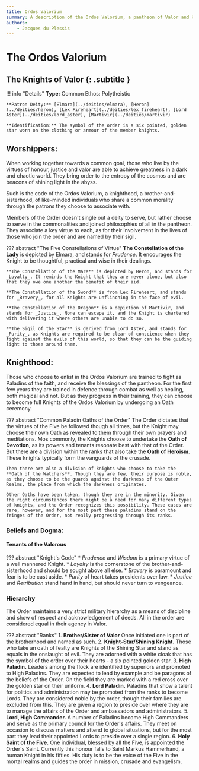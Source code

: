 ```yaml
---
title: Ordos Valorium
summary: A description of the Ordos Valorium, a pantheon of Valor and Honour and their Paladin servants.
authors:
    - Jacques du Plessis
---
```

# The Ordos Valorium
## The Knights of Valor {: .subtitle }

!!! info "Details"
    **Type:** Common Ethos: Polytheistic

    **Patron Deity:** [Elmara](../deities/elmara), [Heron](../deities/heron), [Lex Fireheart](../deities/lex_fireheart), [Lord Aster](../deities/lord_aster), [Martivir](../deities/martivir)

    **Identification:** The symbol of the order is a six pointed, golden star worn on the clothing or armour of the member knights.

## Worshippers:
When working together towards a common goal, those who live by the virtues of honour, justice and valor are able to achieve greatness in a dark and chaotic world.  They bring order to the entropy of the cosmos and are beacons of shining light in the abyss.

Such is the code of the Ordos Valorium, a knighthood, a brother-and-sisterhood, of like-minded individuals who share a common morality through the patrons they choose to associate with.

Members of the Order doesn't single out a deity to serve, but rather choose to serve in the commonalities and joined philosophies of all in the pantheon.  They associate a key virtue to each, as for their involvement in the lives of those who join the order and are named by their sigil.

??? abstract "The Five Constellations of Virtue"
    **The Constellation of the Lady** is depicted by Elmara, and stands for _Prudence_. It encourages the Knight to be thoughtful, practical and wise in their dealings.
    
    **The Constellation of the Mare** is depicted by Heron, and stands for _Loyalty_. It reminds the Knight that they are never alone, but also that they owe one another the benefit of their aid.

    **The Constellation of the Sword** is from Lex Fireheart, and stands for _Bravery_, for all Knights are unflinching in the face of evil.

    **The Constellation of the Dragon** is a depiction of Martivir, and stands for _Justice_. None can escape it, and the Knight is chartered with delivering it where others are unable to do so.

    **The Sigil of the Star** is derived from Lord Aster, and stands for _Purity_, as Knights are required to be clear of conscience when they fight against the evils of this world, so that they can be the guiding light to those around them.

## Knighthood:
Those who choose to enlist in the Ordos Valorium are trained to fight as Paladins of the faith, and receive the blessings of the pantheon.  For the first few years they are trained in defence through combat as well as healing, both magical and not.  But as they progress in their training, they can choose to become full Knights of the Ordos Valorium by undergoing an Oath ceremony.

??? abstract "Common Paladin Oaths of the Order"
    The Order dictates that the virtues of the Five be followed though all times, but the Knight may choose their own Oath as revealed to them through their own prayers and meditations. Mos commonly, the Knights choose to undertake the **Oath of Devotion**, as its powers and tenants resonate best with that of the Order.  But there are a division within the ranks that also take the **Oath of Heroism**.  These knights typically form the vanguards of the crusade.

    Then there are also a division of knights who choose to take the **Oath of the Watchers**. Though they are few, their purpose is noble, as they choose to be the guards against the darkness of the Outer Realms, the place from which the darkness originates.

    Other Oaths have been taken, though they are in the minority. Given the right circumstances there might be a need for many different types of knights, and the Order recognizes this possibility. These cases are rare, however, and for the most part these paladins stand on the fringes of the Order, not really progressing through its ranks.

### Beliefs and Dogma: 

#### Tenants of the Valorous

??? abstract "Knight's Code"
    * _Prudence_ and _Wisdom_ is a primary virtue of a well mannered Knight.
    * _Loyalty_ is the cornerstone of the brother-and-sisterhood and should be sought above all else.
    * _Bravery_ is paramount and fear is to be cast aside.
    * _Purity_ of heart takes presidents over law.
    * _Justice_ and _Retribution_ stand hand in hand, but should never turn to vengeance.

### Hierarchy
The Order maintains a very strict military hierarchy as a means of discipline and show of respect and acknowledgement of deeds. All in the order are considered equal in their agency in Valor.

??? abstract "Ranks"
    1. **Brother/Sister of Valor** Once initiated one is part of the brotherhood and named as such.
    2. **Knight-Star/Shining Knight.** Those who take an oath of fealty are Knights of the Shining Star and stand as equals in the onslaught of evil. They are adorned with a white cloak that has the symbol of the order over their hearts - a six pointed golden star.
    3. **High Paladin.** Leaders among the flock are identified by superiors and promoted to High Paladins.  They are expected to lead by example and be paragons of the beliefs of the Order. On the field they are marked with a red cross over the golden star on their uniform.
    4. **Lord Paladin.** Paladins that show a talent for politics and administration may be promoted from the ranks to become Lords. They are considered noble by the order, though their families are excluded from this. They are given a region to preside over where they are to manage the affairs of the Order and ambassadors and administrators.
    5. **Lord, High Commander.** A number of Paladins become High Commanders and serve as the primary council for the Order's affairs. They meet on occasion to discuss matters and attend to global situations, but for the most part they lead their appointed Lords to preside over a single region.
    6. **Holy Saint of the Five.** One individual, blessed by all the Five, is appointed the Order's Saint. Currently this honour falls to Saint Markus Hammerhand, a human Knight in his fifties. His duty is to be the voice of the Five in the mortal realms and guides the order in mission, crusade and evangelism.